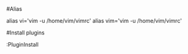 #Alias

alias vi='vim -u /home/vim/vimrc'
alias vim='vim -u /home/vim/vimrc'

#Install plugins

  :PluginInstall
